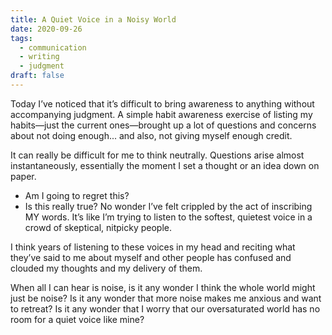 ```yaml
---
title: A Quiet Voice in a Noisy World
date: 2020-09-26
tags:
  - communication
  - writing
  - judgment
draft: false
---
```

Today I’ve noticed that it’s difficult to bring awareness to anything without accompanying judgment. A simple habit awareness exercise of listing my habits—just the current ones—brought up a lot of questions and concerns about not doing enough... and also, not giving myself enough credit. 

<!-- excerpt -->

It can really be difficult for me to think neutrally. Questions arise almost instantaneously, essentially the moment I set a thought or an idea down on paper. 
- Am I going to regret this? 
- Is this really true? 
No wonder I’ve felt crippled by the act of inscribing MY words. It’s like I’m trying to listen to the softest, quietest voice in a crowd of skeptical, nitpicky people.

I think years of listening to these voices in my head and reciting what they’ve said to me about myself and other people has confused and clouded my thoughts and my delivery of them. 

When all I can hear is noise, is it any wonder I think the whole world might just be noise? Is it any wonder that more noise makes me anxious and want to retreat? Is it any wonder that I worry that our oversaturated world has no room for a quiet voice like mine?